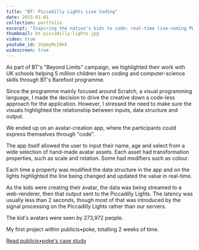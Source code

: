 ```yaml
---
title: "BT: Piccadilly Lights Live Coding"
date: 2015-01-01
collection: portfolio
excerpt: "Inspiring the nation's kids to code: real-time live-coding PWA over London's famous Piccadilly Circus."
thumbnail: bt-piccadilly-lights.jpg
video: true
youtube_id: 3YpmyMcI0kk
widescreen: true
---
```


As part of BT's "Beyond Limits" campaign, we highlighted their work with UK schools helping 5 million children learn coding and computer-science skills through BT's Barefoot programme.

Since the programme mainly focused around Scratch, a visual programming language, I made the decision to drive the creative down a code-less approach for the application. However, I stressed the need to make sure the visuals highlighted the relationship between inputs, data structure and output.

We ended up on an avatar-creation app, where the participants could express themselves through "code".

The app itself allowed the user to input their name, age and select from a wide selection of hand-made avatar assets. Each asset had transformation properties, such as scale and rotation. Some had modifiers such as colour.

Each time a property was modified the data structure in the app and on the lights highlighted the line being changed and updated the value in real-time.

As the kids were creating their avatar, the data was being streamed to a web-renderer, then that output sent to the Piccadilly Lights. The latency was usually less than 2 seconds, though most of that was introduced by the signal processing on the Piccadilly Lights rather than our servers.

The kid's avatars were seen by 273,972 people.

My first project within publicis•poke, totalling 2 weeks of time.

<a class="pure-button" href="//www.publicispoke.com/work/piccadilly-lights-live-coding/" target="_blank">
	<i class="fa fa-globe fa-lg"></i>
	Read publicis•poke's case study
</a>
